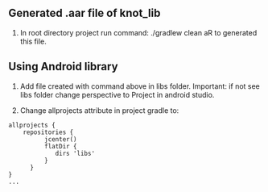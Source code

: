 ## Generated .aar file of knot_lib

1. In root directory project run command: ./gradlew clean aR to generated this file.

## Using Android library

1. Add file created with command above in libs folder.
      Important: if not see libs folder change perspective to Project in android studio.
      
2. Change allprojects attribute in project gradle to:

```
allprojects {
    repositories {
          jcenter()
          flatDir {
             dirs 'libs'
          }
      }
}
...
